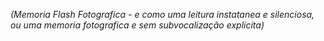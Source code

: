 _(Memoria Flash Fotografica - e como uma leitura instatanea e silenciosa, ou uma memoria fotografica e sem subvocalização explicita)_